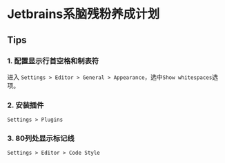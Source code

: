 # Jetbrains系脑残粉养成计划

## Tips

### 1. 配置显示行首空格和制表符

   进入 `Settings > Editor > General > Appearance`，选中`Show whitespaces`选项。

### 2. 安装插件

   `Settings > Plugins`

### 3. 80列处显示标记线

   `Settings > Editor > Code Style`
